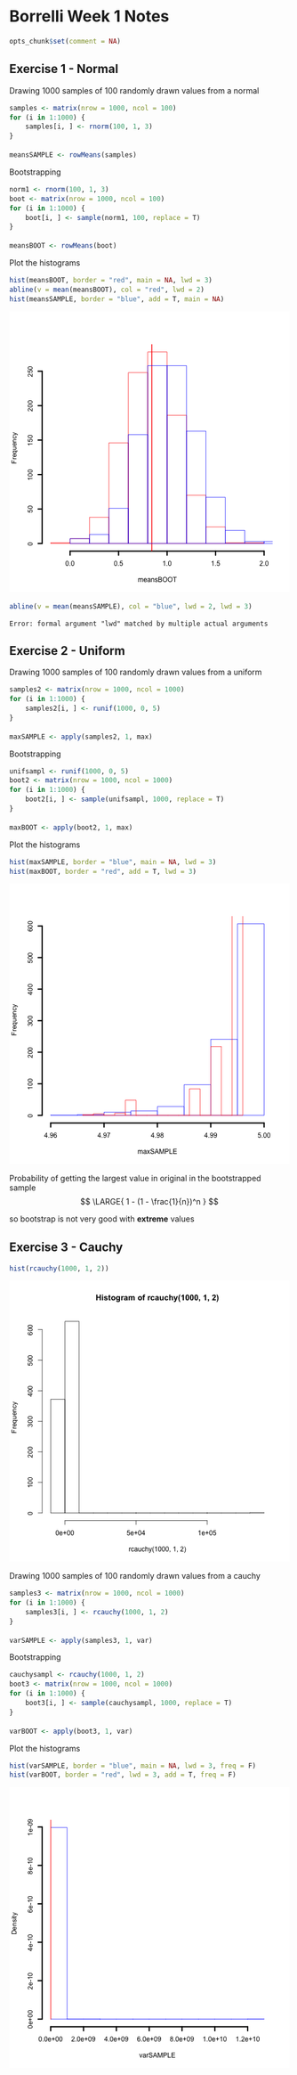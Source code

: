 Borrelli Week 1 Notes
========================================================  


```r
opts_chunk$set(comment = NA)
```


Exercise 1 - Normal
--------------------------------------------------------  

Drawing 1000 samples of 100 randomly drawn values from a normal

```r
samples <- matrix(nrow = 1000, ncol = 100)
for (i in 1:1000) {
    samples[i, ] <- rnorm(100, 1, 3)
}

meansSAMPLE <- rowMeans(samples)
```

  
Bootstrapping 

```r
norm1 <- rnorm(100, 1, 3)
boot <- matrix(nrow = 1000, ncol = 100)
for (i in 1:1000) {
    boot[i, ] <- sample(norm1, 100, replace = T)
}

meansBOOT <- rowMeans(boot)
```


Plot the histograms

```r
hist(meansBOOT, border = "red", main = NA, lwd = 3)
abline(v = mean(meansBOOT), col = "red", lwd = 2)
hist(meansSAMPLE, border = "blue", add = T, main = NA)
```

![plot of chunk unnamed-chunk-4](figure/unnamed-chunk-4.png) 

```r
abline(v = mean(meansSAMPLE), col = "blue", lwd = 2, lwd = 3)
```

```
Error: formal argument "lwd" matched by multiple actual arguments
```

  

Exercise 2 - Uniform
--------------------------------------------------------    
Drawing 1000 samples of 100 randomly drawn values from a uniform

```r
samples2 <- matrix(nrow = 1000, ncol = 1000)
for (i in 1:1000) {
    samples2[i, ] <- runif(1000, 0, 5)
}

maxSAMPLE <- apply(samples2, 1, max)
```

  
Bootstrapping 

```r
unifsampl <- runif(1000, 0, 5)
boot2 <- matrix(nrow = 1000, ncol = 1000)
for (i in 1:1000) {
    boot2[i, ] <- sample(unifsampl, 1000, replace = T)
}

maxBOOT <- apply(boot2, 1, max)
```


Plot the histograms

```r
hist(maxSAMPLE, border = "blue", main = NA, lwd = 3)
hist(maxBOOT, border = "red", add = T, lwd = 3)
```

![plot of chunk unnamed-chunk-7](figure/unnamed-chunk-7.png) 

  
Probability of getting the largest value in original in the bootstrapped sample
$$
\LARGE{
1 - (1 - \frac{1}{n})^n
}
$$
  
so bootstrap is not very good with __extreme__ values  

  
Exercise 3 - Cauchy  
--------------------------------------------------------  
  

```r
hist(rcauchy(1000, 1, 2))
```

![plot of chunk unnamed-chunk-8](figure/unnamed-chunk-8.png) 


Drawing 1000 samples of 100 randomly drawn values from a cauchy

```r
samples3 <- matrix(nrow = 1000, ncol = 1000)
for (i in 1:1000) {
    samples3[i, ] <- rcauchy(1000, 1, 2)
}

varSAMPLE <- apply(samples3, 1, var)
```

  
Bootstrapping 

```r
cauchysampl <- rcauchy(1000, 1, 2)
boot3 <- matrix(nrow = 1000, ncol = 1000)
for (i in 1:1000) {
    boot3[i, ] <- sample(cauchysampl, 1000, replace = T)
}

varBOOT <- apply(boot3, 1, var)
```


Plot the histograms

```r
hist(varSAMPLE, border = "blue", main = NA, lwd = 3, freq = F)
hist(varBOOT, border = "red", lwd = 3, add = T, freq = F)
```

![plot of chunk unnamed-chunk-11](figure/unnamed-chunk-11.png) 

